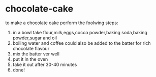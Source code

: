 # chocolate-cake
to make a chocolate cake perform the foolwing steps:
1. in a bowl take flour,milk,eggs,cocoa powder,baking soda,baking powder,sugar and oil
2. boiling water and coffee could also be added to the batter for rich chocolate flavour
3. mix the batter ver well
4. put it in the oven
5. take it out after 30-40 minutes
5. done!